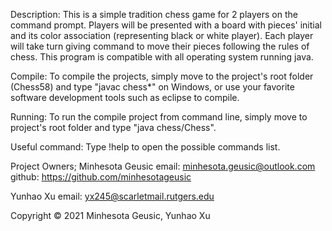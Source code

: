 Description:
  This is a simple tradition chess game for 2 players on the command prompt. Players will be presented with a 
  board with pieces' initial and its color association (representing black or white player). Each player will 
  take turn giving command to move their pieces following the rules of chess. This program is compatible with
  all operating system running java.
  
Compile:
  To compile the projects, simply move to the project's root folder (Chess58) and type "javac chess\*" on 
  Windows, or use your favorite software development tools such as eclipse to compile.

Running: 
  To run the compile project from command line, simply move to project's root folder and type "java 
  chess/Chess".
  
Useful command:
  Type !help to open the possible commands list.
  
Project Owners;
  Minhesota Geusic
    email: minhesota.geusic@outlook.com
    github: https://github.com/minhesotageusic
 
 Yunhao Xu
    email: yx245@scarletmail.rutgers.edu
   
Copyright © 2021 Minhesota Geusic, Yunhao Xu
